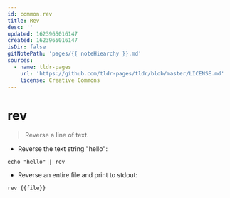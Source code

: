 ```yaml
---
id: common.rev
title: Rev
desc: ''
updated: 1623965016147
created: 1623965016147
isDir: false
gitNotePath: 'pages/{{ noteHiearchy }}.md'
sources:
  - name: tldr-pages
    url: 'https://github.com/tldr-pages/tldr/blob/master/LICENSE.md'
    license: Creative Commons
---
```

# rev

> Reverse a line of text.

- Reverse the text string "hello":

`echo "hello" | rev`

- Reverse an entire file and print to stdout:

`rev {{file}}`


